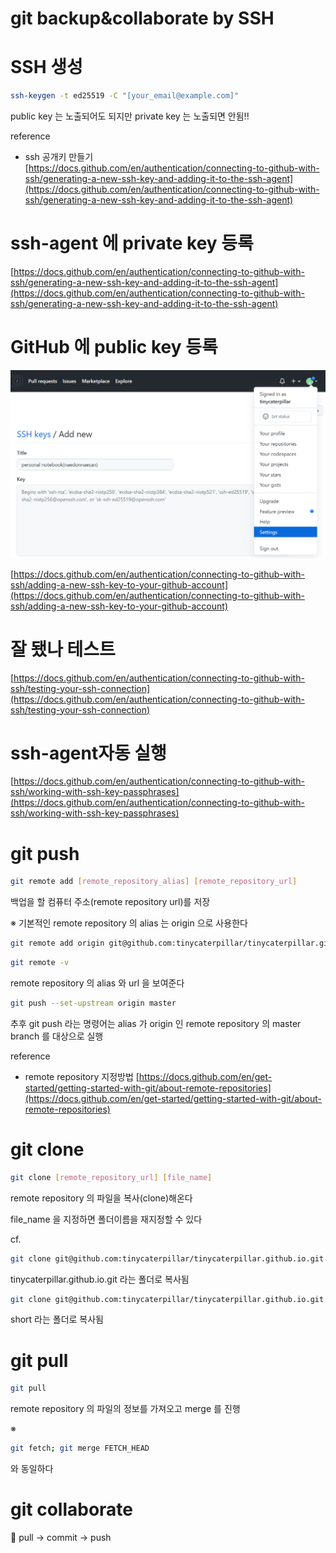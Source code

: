 # git backup&collaborate by SSH

# SSH 생성

```bash
ssh-keygen -t ed25519 -C "[your_email@example.com]"
```

public key 는 노출되어도 되지만 private key 는 노출되면 안됨!!

reference

- ssh 공개키 만들기
[https://docs.github.com/en/authentication/connecting-to-github-with-ssh/generating-a-new-ssh-key-and-adding-it-to-the-ssh-agent](https://docs.github.com/en/authentication/connecting-to-github-with-ssh/generating-a-new-ssh-key-and-adding-it-to-the-ssh-agent)

# ****ssh-agent 에 private key 등록****

[https://docs.github.com/en/authentication/connecting-to-github-with-ssh/generating-a-new-ssh-key-and-adding-it-to-the-ssh-agent](https://docs.github.com/en/authentication/connecting-to-github-with-ssh/generating-a-new-ssh-key-and-adding-it-to-the-ssh-agent)

# ****GitHub 에 public key 등록****

![Untitled](git%20backup&collaborate%20by%20SSH%20adc9ccf6f7244ac987d114cd324369bf/Untitled.png)

[https://docs.github.com/en/authentication/connecting-to-github-with-ssh/adding-a-new-ssh-key-to-your-github-account](https://docs.github.com/en/authentication/connecting-to-github-with-ssh/adding-a-new-ssh-key-to-your-github-account)

# 잘 됐나 테스트

[https://docs.github.com/en/authentication/connecting-to-github-with-ssh/testing-your-ssh-connection](https://docs.github.com/en/authentication/connecting-to-github-with-ssh/testing-your-ssh-connection)

# ssh-agent자동 실행

[https://docs.github.com/en/authentication/connecting-to-github-with-ssh/working-with-ssh-key-passphrases](https://docs.github.com/en/authentication/connecting-to-github-with-ssh/working-with-ssh-key-passphrases)

# git push

```bash
git remote add [remote_repository_alias] [remote_repository_url]
```

백업을 할 컴퓨터 주소(remote repository url)를 저장

※ 기본적인 remote repository 의 alias 는 origin 으로 사용한다

```bash
git remote add origin git@github.com:tinycaterpillar/tinycaterpillar.github.io.git
```

```bash
git remote -v
```

remote repository 의 alias 와 url 을 보여준다

```bash
git push --set-upstream origin master
```

추후 git push 라는 명령어는 alias 가 origin 인 remote repository 의 master branch 를 대상으로 실행

reference

- remote repository 지정방법
[https://docs.github.com/en/get-started/getting-started-with-git/about-remote-repositories](https://docs.github.com/en/get-started/getting-started-with-git/about-remote-repositories)

# git clone

```bash
git clone [remote_repository_url] [file_name]
```

remote repository 의 파일을 복사(clone)해온다

file_name 을 지정하면 폴더이름을 재지정할 수 있다

cf.

```bash
git clone git@github.com:tinycaterpillar/tinycaterpillar.github.io.git 
```

tinycaterpillar.github.io.git  라는 폴더로 복사됨

```bash
git clone git@github.com:tinycaterpillar/tinycaterpillar.github.io.git short
```

short 라는 폴더로 복사됨

# git pull

```bash
git pull
```

remote repository 의 파일의 정보를 가져오고 merge 를 진행

※

```bash
git fetch; git merge FETCH_HEAD
```

와 동일하다

# git collaborate

<aside>
🦝 pull → commit → push

</aside>